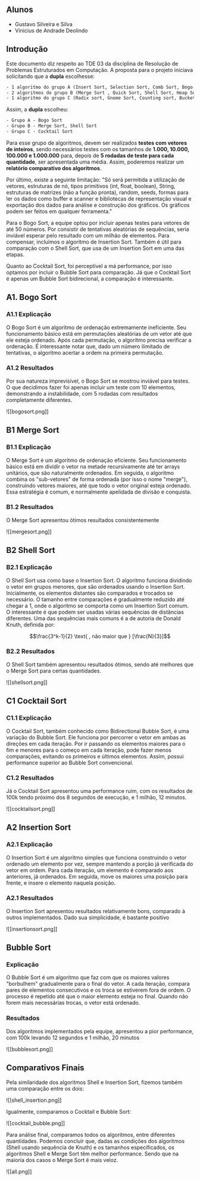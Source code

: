 ## Alunos
- Gustavo Silveira e Silva
- Vinicius de Andrade Deolindo
  
## Introdução  
  
Este documento diz respeito ao TDE 03 da disciplina de Resolução de Problemas Estruturados em Computação. A proposta para o projeto iniciava solicitando que a **dupla** escolhesse:  
  
```txt  
- 1 algoritmo do grupo A (Insert Sort, Selection Sort, Comb Sort, Bogo Sort)  
- 2 algoritmos do grupo B (Merge Sort , Quick Sort, Shell Sort, Heap Sort)  
- 1 algoritmo do grupo C (Radix sort, Gnome Sort, Counting sort, Bucket sort, Cocktail sort , Timsort, Stooge Sort)  
```  
  
Assim, a **dupla** escolheu:  
  
```txt  
- Grupo A - Bogo Sort  
- Grupo B - Merge Sort, Shell Sort  
- Grupo C - Cocktail Sort  
```  
  
Para esse grupo de algoritmos, devem ser realizados **testes com vetores de inteiros**, sendo necessários testes com os tamanhos de **1.000, 10.000, 100.000 e 1.000.000** para, depois de **5 rodadas de teste para cada quantidade**, ser apresentada uma média. Assim, poderemos realizar um **relatório comparativo dos algoritmos**.  
  
Por último, existe a seguinte limitação: "Só será permitida a utilização de vetores, estruturas de nó, tipos primitivos (int, float, boolean), String, estruturas de matrizes (não a função pronta), random, seeds, formas para ler os dados como buffer e scanner e bibliotecas de representação visual e exportação dos dados para análise e construção dos gráficos. Os gráficos podem ser feitos em qualquer ferramenta."  

Para o Bogo Sort, a equipe optou por incluir apenas testes para vetores de até 50 números. Por consistir de tentativas aleatórias de sequências, seria inviável esperar pelo resultado com um milhão de elementos. Para compensar, incluímos o algoritmo de Insertion Sort. Também é útil para comparação com o Shell Sort, que usa de um Insertion Sort em uma das etapas. 

Quanto ao Cocktail Sort, foi perceptível a má performance, por isso optamos por incluir o Bubble Sort para comparação. Já que o Cocktail Sort é apenas um Bubble Sort bidirecional, a comparação é interessante.
  
## A1. Bogo Sort  

### A1.1 Explicação  
  
O Bogo Sort é um algoritmo de ordenação extremamente ineficiente. Seu funcionamento básico está em permutações aleatórias de um vetor até que ele esteja ordenado. Após cada permutação, o algoritmo precisa verificar a ordenação. É interessante notar que, dado um número ilimitado de tentativas, o algoritmo acertar a ordem na primeira permutação.   

### A1.2 Resultados  

Por sua natureza imprevisível, o Bogo Sort se mostrou inviável para testes. O que decidimos fazer foi apenas incluir um teste com 10 elementos, demonstrando a instabilidade, com 5 rodadas com resultados completamente diferentes.

![[bogosort.png]]

## B1 Merge Sort 

### B1.1 Explicação  

O Merge Sort é um algoritmo de ordenação eficiente. Seu funcionamento básico está em dividir o vetor na metade recursivamente até ter arrays unitários, que são naturalmente ordenados. Em seguida, o algoritmo combina os "sub-vetores" de forma ordenada (por isso o nome "merge"), construindo vetores maiores, até que todo o vetor original esteja ordenado. Essa estratégia é comum, e normalmente apelidada de divisão e conquista.

### B1.2 Resultados  

O Merge Sort apresentou ótimos resultados consistentemente

![[mergesort.png]]

## B2 Shell Sort 
### B2.1 Explicação  

O Shell Sort usa como base o Insertion Sort. O algoritmo funciona dividindo o vetor em grupos menores, que são ordenados usando o Insertion Sort. Inicialmente, os elementos distantes são comparados e trocados se necessário. O tamanho entre comparações é gradualmente reduzido até chegar a 1, onde o algoritmo se comporta como um Insertion Sort comum. O interessante é que podem ser usadas várias sequências de distâncias diferentes. Uma das sequências mais comuns é a de autoria de Donald Knuth, definida por:

$$\frac{3^k-1}{2} \text{ , não maior que } [\frac{N}{3}]$$

### B2.2 Resultados

O Shell Sort também apresentou resultados ótimos, sendo até melhores que o Merge Sort para certas quantidades.

![[shellsort.png]]

## C1 Cocktail Sort  
### C1.1 Explicação

O Cocktail Sort, também conhecido como Bidirectional Bubble Sort, é uma variação do Bubble Sort. Ele funciona por percorrer o vetor em ambas as direções em cada iteração. Por ir passando os elementos maiores para o fim e menores para o começo em cada iteração, pode fazer menos comparações, evitando os primeiros e últimos elementos. Assim, possui performance superior ao Bubble Sort convencional.

### C1.2 Resultados

Já o Cocktail Sort apresentou uma performance ruim, com os resultados de 100k tendo próximo dos 8 segundos de execução, e 1 milhão, 12 minutos.

![[cocktailsort.png]]

## A2 Insertion Sort
### A2.1 Explicação

O Insertion Sort é um algoritmo simples que funciona construindo o vetor ordenado um elemento por vez, sempre mantendo a porção já verificada do vetor em ordem. Para cada iteração, um elemento é comparado aos anteriores, já ordenados. Em seguida, move os maiores uma posição para frente, e insere o elemento naquela posição.

### A2.1 Resultados

O Insertion Sort apresentou resultados relativamente bons, comparado à outros implementados. Dado sua simplicidade, é bastante positivo

![[insertionsort.png]]

## Bubble Sort
### Explicação

O Bubble Sort é um algoritmo que faz com que os maiores valores "borbulhem" gradualmente para o final do vetor. A cada iteração, compara pares de elementos consecutivos e os troca se estiverem fora de ordem. O processo é repetido até que o maior elemento esteja no final. Quando não forem mais necessárias trocas, o vetor está ordenado.

### Resultados

Dos algoritmos implementados pela equipe, apresentou a pior performance, com 100k levando 12 segundos e 1 milhão, 20 minutos

![[bubblesort.png]]

## Comparativos Finais

Pela similaridade dos algoritmos Shell e Insertion Sort, fizemos também uma comparação entre os dois:

![[shell_insertion.png]]

Igualmente, comparamos o Cocktail e Bubble Sort:

![[cocktail_bubble.png]]

Para análise final, comparamos todos os algoritmos, entre diferentes quantidades. Podemos concluir que, dadas as condições dos algoritmos (Shell usando sequência de Knuth) e os tamanhos especificados, os algoritmos Shell e Merge Sort têm melhor performance. Sendo que na maioria dos casos o Merge Sort é mais veloz.

![[all.png]]